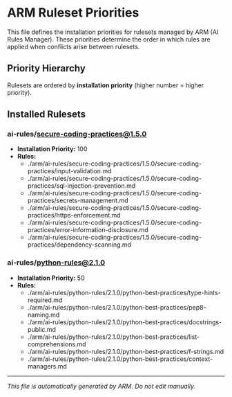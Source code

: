 # ARM Ruleset Priorities

This file defines the installation priorities for rulesets managed by ARM (AI Rules Manager). These priorities determine the order in which rules are applied when conflicts arise between rulesets.

## Priority Hierarchy

Rulesets are ordered by **installation priority** (higher number = higher priority).

## Installed Rulesets

### ai-rules/secure-coding-practices@1.5.0
- **Installation Priority:** 100
- **Rules:**
  - ./arm/ai-rules/secure-coding-practices/1.5.0/secure-coding-practices/input-validation.md
  - ./arm/ai-rules/secure-coding-practices/1.5.0/secure-coding-practices/sql-injection-prevention.md
  - ./arm/ai-rules/secure-coding-practices/1.5.0/secure-coding-practices/secrets-management.md
  - ./arm/ai-rules/secure-coding-practices/1.5.0/secure-coding-practices/https-enforcement.md
  - ./arm/ai-rules/secure-coding-practices/1.5.0/secure-coding-practices/error-information-disclosure.md
  - ./arm/ai-rules/secure-coding-practices/1.5.0/secure-coding-practices/dependency-scanning.md

### ai-rules/python-rules@2.1.0
- **Installation Priority:** 50
- **Rules:**
  - ./arm/ai-rules/python-rules/2.1.0/python-best-practices/type-hints-required.md
  - ./arm/ai-rules/python-rules/2.1.0/python-best-practices/pep8-naming.md
  - ./arm/ai-rules/python-rules/2.1.0/python-best-practices/docstrings-public.md
  - ./arm/ai-rules/python-rules/2.1.0/python-best-practices/list-comprehensions.md
  - ./arm/ai-rules/python-rules/2.1.0/python-best-practices/f-strings.md
  - ./arm/ai-rules/python-rules/2.1.0/python-best-practices/context-managers.md

---
*This file is automatically generated by ARM. Do not edit manually.*
